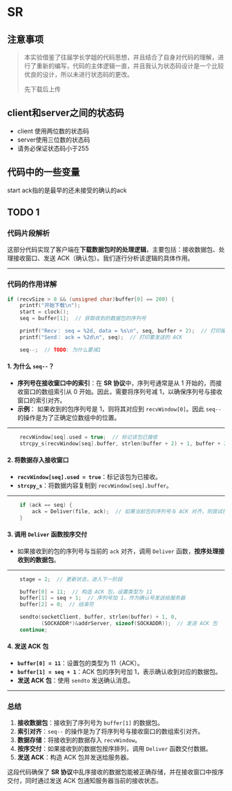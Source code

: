 # SR

## 注意事项

> 本实验借鉴了往届学长学姐的代码思想，并且结合了自身对代码的理解，进行了重新的编写，代码的主体逻辑一直，并且我认为状态码设计是一个比较优良的设计，所以未进行状态码的更改。
>
> 先下载后上传

## client和server之间的状态码

- client 使用两位数的状态码
- server使用三位数的状态码
- 请务必保证状态码小于255

## 代码中的一些变量

start ack指的是最早的还未接受的确认的ack

## TODO 1

### **代码片段解析**

这部分代码实现了客户端在**下载数据包时的处理逻辑**，主要包括：接收数据包、处理接收窗口、发送 ACK（确认包）。我们逐行分析该逻辑的具体作用。

---

### **代码的作用详解**

```cpp
if (recvSize > 0 && (unsigned char)buffer[0] == 200) {
    printf("开始下载\n");
    start = clock();
    seq = buffer[1];  // 获取收到的数据包的序列号

    printf("Recv： seq = %2d, data = %s\n", seq, buffer + 2);  // 打印接收信息
    printf("Send： ack = %2d\n", seq);  // 打印要发送的 ACK

    seq--;  // TODO: 为什么要减1
```

#### **1. 为什么 `seq--`？**

- **序列号在接收窗口中的索引**：在 **SR 协议**中，序列号通常是从 1 开始的，而接收窗口的数组索引从 0 开始。因此，需要将序列号减 1，以确保序列号与接收窗口的索引对齐。
- **示例**：
  如果收到的包序列号是 1，则将其对应到 `recvWindow[0]`。因此 `seq--` 的操作是为了正确定位数组中的位置。

---

```cpp
    recvWindow[seq].used = true;  // 标记该包已接收
    strcpy_s(recvWindow[seq].buffer, strlen(buffer + 2) + 1, buffer + 2);  // 将包数据存入接收窗口
```

#### **2. 将数据存入接收窗口**

- **`recvWindow[seq].used = true`**：标记该包为已接收。
- **`strcpy_s`**：将数据内容复制到 `recvWindow[seq].buffer`。

---

```cpp
    if (ack == seq) {
        ack = Deliver(file, ack);  // 如果当前包的序列号与 ACK 对齐，则尝试按序交付
    }
```

#### **3. 调用 `Deliver` 函数按序交付**

- 如果接收到的包的序列号与当前的 `ack` 对齐，调用 `Deliver` 函数，**按序处理接收到的数据包**。

---

```cpp
    stage = 2;  // 更新状态，进入下一阶段

    buffer[0] = 11;  // 构造 ACK 包，设置类型为 11
    buffer[1] = seq + 1;  // 序列号加 1，作为确认号发送给服务器
    buffer[2] = 0;  // 结束符

    sendto(socketClient, buffer, strlen(buffer) + 1, 0, 
           (SOCKADDR*)&addrServer, sizeof(SOCKADDR));  // 发送 ACK 包
    continue;
```

#### **4. 发送 ACK 包**

- **`buffer[0] = 11`**：设置包的类型为 11（ACK）。
- **`buffer[1] = seq + 1`**：ACK 包的序列号加 1，表示确认收到对应的数据包。
- **发送 ACK 包**：使用 `sendto` 发送确认消息。

---

### **总结**

1. **接收数据包**：接收到了序列号为 `buffer[1]` 的数据包。
2. **索引对齐**：`seq--` 的操作是为了将序列号与接收窗口的数组索引对齐。
3. **数据存储**：将接收到的数据存入 `recvWindow`。
4. **按序交付**：如果接收到的数据包按序排列，调用 `Deliver` 函数交付数据。
5. **发送 ACK**：构造 ACK 包并发送给服务器。

这段代码确保了 **SR 协议**中乱序接收的数据包能被正确存储，并在接收窗口中按序交付，同时通过发送 ACK 包通知服务器当前的接收状态。
